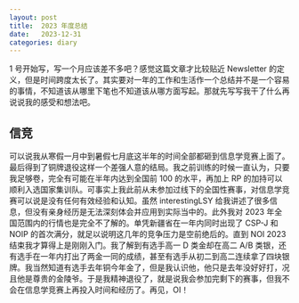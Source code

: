 ```yaml
---
layout: post
title:  2023 年度总结
date:   2023-12-31
categories: diary
---
```


1 号开始写，写一个月应该差不多吧？感觉这篇文章才比较贴近 Newsletter 的定义，但是时间跨度太长了。其实要对一年的工作和生活作一个总结并不是一个容易的事情，不知道该从哪里下笔也不知道该从哪方面写起。那就先写写我干了什么再说说我的感受和想法吧。

## 信竞

可以说我从寒假一月中到暑假七月底这半年的时间全部都砸到信息学竞赛上面了。最后得到了铜牌退役这样一个差强人意的结局。我之前训练的时候一直认为，只要我足够卷，完全有可能在半年内达到全国前 100 的水平，再加上 RP 的加持可以顺利入选国家集训队。可事实上我此前从未参加过线下的全国性赛事，对信息学竞赛可以说是没有任何有效经验和认知。虽然 interestingLSY 给我讲述了很多信息，但没有亲身经历是无法深刻体会并应用到实际当中的。此外我对 2023 年全国范围内的行情也是完全不了解的。单凭新疆省在一年内同时出现了 CSP-J 和 NOIP 的首次满分，就足以说明这几年的竞争压力是空前绝后的。直到 NOI 2023 结束我才算得上是刚刚入门。我了解到有选手高一 D 类金却在高二 A/B 类银，还有选手在一年内打出了两金一同的成绩，甚至有选手从初二到高二连续拿了四块银牌。我当然知道有选手去年铜今年金了，但是我认识他，他只是去年没好好打，况且他是尊贵的金陵爷。于是我精神退役了，就是说我会参加完剩下的赛事，但我不会在信息学竞赛上再投入时间和经历了。再见，OI！